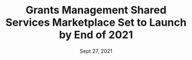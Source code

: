 ---
source: Federal News Radio
link: "https://www.nextgov.com/cio-briefing/2021/09/grants-management-shared-services-marketplace-set-launch-end-2021/185600/"
title: Grants Management Shared Services Marketplace Set to Launch by End of 2021
date: Sept 27, 2021

---